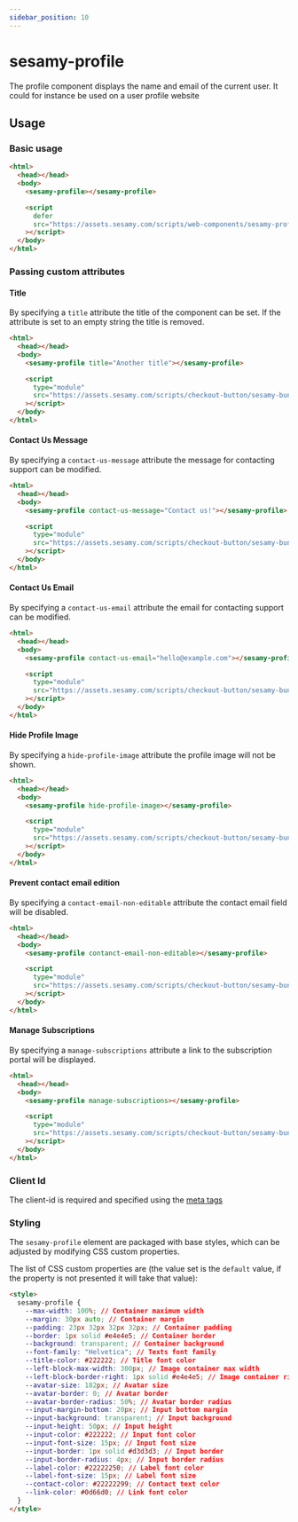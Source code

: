```yaml
---
sidebar_position: 10
---
```


# sesamy-profile

The profile component displays the name and email of the current user. It could for instance be used on a user profile website

## Usage

### Basic usage

```html
<html>
  <head></head>
  <body>
    <sesamy-profile></sesamy-profile>

    <script
      defer
      src="https://assets.sesamy.com/scripts/web-components/sesamy-profile.min.js"
    ></script>
  </body>
</html>
```

### Passing custom attributes

#### Title

By specifying a `title` attribute the title of the component can be set. If the attribute is set to an empty string the title is removed.

```html
<html>
  <head></head>
  <body>
    <sesamy-profile title="Another title"></sesamy-profile>

    <script
      type="module"
      src="https://assets.sesamy.com/scripts/checkout-button/sesamy-bundle.min.js"
    ></script>
  </body>
</html>
```

#### Contact Us Message

By specifying a `contact-us-message` attribute the message for contacting support can be modified.

```html
<html>
  <head></head>
  <body>
    <sesamy-profile contact-us-message="Contact us!"></sesamy-profile>

    <script
      type="module"
      src="https://assets.sesamy.com/scripts/checkout-button/sesamy-bundle.min.js"
    ></script>
  </body>
</html>
```

#### Contact Us Email

By specifying a `contact-us-email` attribute the email for contacting support can be modified.

```html
<html>
  <head></head>
  <body>
    <sesamy-profile contact-us-email="hello@example.com"></sesamy-profile>

    <script
      type="module"
      src="https://assets.sesamy.com/scripts/checkout-button/sesamy-bundle.min.js"
    ></script>
  </body>
</html>
```

#### Hide Profile Image

By specifying a `hide-profile-image` attribute the profile image will not be shown.

```html
<html>
  <head></head>
  <body>
    <sesamy-profile hide-profile-image></sesamy-profile>

    <script
      type="module"
      src="https://assets.sesamy.com/scripts/checkout-button/sesamy-bundle.min.js"
    ></script>
  </body>
</html>
```

#### Prevent contact email edition

By specifying a `contact-email-non-editable` attribute the contact email field will be disabled.

```html
<html>
  <head></head>
  <body>
    <sesamy-profile contanct-email-non-editable></sesamy-profile>

    <script
      type="module"
      src="https://assets.sesamy.com/scripts/checkout-button/sesamy-bundle.min.js"
    ></script>
  </body>
</html>
```

#### Manage Subscriptions

By specifying a `manage-subscriptions` attribute a link to the subscription portal will be displayed.

```html
<html>
  <head></head>
  <body>
    <sesamy-profile manage-subscriptions></sesamy-profile>

    <script
      type="module"
      src="https://assets.sesamy.com/scripts/checkout-button/sesamy-bundle.min.js"
    ></script>
  </body>
</html>
```

### Client Id

The client-id is required and specified using the [meta tags](/docs/integration/indexing/meta-tags.md)

### Styling

The `sesamy-profile` element are packaged with base styles, which can be adjusted by modifying CSS custom properties.

The list of CSS custom properties are (the value set is the `default` value, if the property is not presented it will take that value):

```html
<style>
  sesamy-profile {
    --max-width: 100%; // Container maximum width
    --margin: 30px auto; // Container margin
    --padding: 23px 32px 32px 32px; // Container padding
    --border: 1px solid #e4e4e5; // Container border
    --background: transparent; // Container background
    --font-family: "Helvetica"; // Texts font family
    --title-color: #222222; // Title font color
    --left-block-max-width: 300px; // Image container max width
    --left-block-border-right: 1px solid #e4e4e5; // Image container right border (divider)
    --avatar-size: 182px; // Avatar size
    --avatar-border: 0; // Avatar border
    --avatar-border-radius: 50%; // Avatar border radius
    --input-margin-bottom: 20px; // Input bottom margin
    --input-background: transparent; // Input background
    --input-height: 50px; // Input height
    --input-color: #222222; // Input font color
    --input-font-size: 15px; // Input font size
    --input-border: 1px solid #d3d3d3; // Input border
    --input-border-radius: 4px; // Input border radius
    --label-color: #22222250; // Label font color
    --label-font-size: 15px; // Label font size
    --contact-color: #22222299; // Contact text color
    --link-color: #0d66d0; // Link font color
  }
</style>
```
